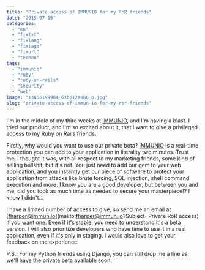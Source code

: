 ```yaml
---
title: "Private access of IMMUNIO for my RoR friends"
date: "2015-07-15"
categories: 
  - "en"
  - "fixtxt"
  - "fixlang"
  - "fixtags"
  - "fixurl"
  - "techno"
tags: 
  - "immunio"
  - "ruby"
  - "ruby-on-rails"
  - "security"
  - "web"
image: "13856199984_63b612a886_o.jpg"
slug: "private-access-of-immun-io-for-my-ror-friends"
---
```


I'm in the middle of my third weeks at [IMMUNIO](https://www.immun.io/ "Immun.io website"), and I'm having a blast. I tried our product, and I'm so excited about it, that I want to give a privileged access to my Ruby on Rails friends.

Firstly, why would you want to use our private beta? [IMMUNIO](https://www.immun.io/ "Immun.io website") is a real-time protection you can add to your application in literality two minutes. Trust me, I thought it was, with all respect to my marketing friends, some kind of selling bullshit, but it's not. You just need to add our gem to your web application, and you instantly get our piece of software to protect your application from attacks like brute forcing, SQL injection, shell command execution and more. I know you are a good developer, but between you and me, did you took as much time as needed to secure your masterpiece!? I know I didn't...

I have a limited number of access to give, so send me an email at [fharper@immun.io](mailto:fharper@immun.io?Subject=Private RoR access) if you want one. Even if it's stable, you need to understand it's a beta version. I will also prioritize developers who have time to use it in a real application, even if it's only in staging. I would also love to get your feedback on the experience.

P.S.: For my Python friends using Django, you can still drop me a line as we'll have the private beta available soon.
